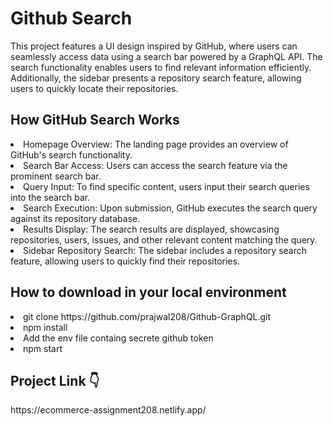 <h1>Github Search</h1>

This project features a UI design inspired by GitHub, where users can seamlessly access data using a search bar powered by a GraphQL API. The search functionality enables users to find relevant information efficiently. Additionally, the sidebar presents a repository search feature, allowing users to quickly locate their repositories.

<h2>How GitHub Search Works</h2>

<li>Homepage Overview: The landing page provides an overview of GitHub's search functionality.</li>
<li>Search Bar Access: Users can access the search feature via the prominent search bar.</li>
<li>Query Input: To find specific content, users input their search queries into the search bar.</li>
<li>Search Execution: Upon submission, GitHub executes the search query against its repository database.</li>
<li>Results Display: The search results are displayed, showcasing repositories, users, issues, and other relevant content matching the query.</li>
<li>Sidebar Repository Search: The sidebar includes a repository search feature, allowing users to quickly find their repositories.</li>



<h2>How to download in your local environment</h2>
<li>git clone https://github.com/prajwal208/Github-GraphQL.git</li>
<li>npm install</li>
<li>Add the env file containg secrete github token</li>
<li>npm start</li>

<h2>Project Link 👇</h2>
https://ecommerce-assignment208.netlify.app/
